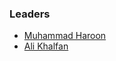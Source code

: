### Leaders
* [Muhammad Haroon](mailto:muhammad.haroon@owasp.org)
* [Ali Khalfan](mailto:ali.khalfan@owasp.org)
